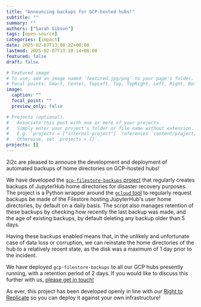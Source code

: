 ```yaml
---
title: "Announcing backups for GCP-hosted hubs!"
subtitle: ""
summary: ""
authors: ["Sarah Gibson"]
tags: [open-source]
categories: [impact]
date: 2025-02-07T13:08:22+00:00
lastmod: 2025-02-07T13:10:14+00:00
featured: false
draft: false

# Featured image
# To use, add an image named `featured.jpg/png` to your page's folder.
# Focal points: Smart, Center, TopLeft, Top, TopRight, Left, Right, BottomLeft, Bottom, BottomRight.
image:
  caption: ""
  focal_point: ""
  preview_only: false

# Projects (optional).
#   Associate this post with one or more of your projects.
#   Simply enter your project's folder or file name without extension.
#   E.g. `projects = ["internal-project"]` references `content/project/deep-learning/index.md`.
#   Otherwise, set `projects = []`.
projects: []
---
```


2i2c are pleased to annouce the development and deployment of automated backups of home directories on GCP-hosted hubs!

We have developed the [`gcp-filestore-backups` project](https://github.com/2i2c-org/gcp-filestore-backups) that regularly creates backups of JupyterHub home directories for disaster recovery purposes. The project is a Python wrapper around the [`gcloud` tool](https://cloud.google.com/sdk/gcloud) to regularly request backups be made of the Filestore hosting JupyterHub's user home directories, by default on a daily basis. The script also manages retention of these backups by checking how recently the last backup was made, and the age of existing backups, by default deleting any backup older than 5 days.

Having these backups enabled means that, in the unlikely and unfortunate case of data loss or corruption, we can reinstate the home directories of the hub to a relatively recent state, as the disk was a maximum of 1 day prior to the incident.

We have deployed `gcp-filestore-backups` to all our GCP hubs presently running, with a retention period of 2 days. If you would like to discuss this further with us, [please get in touch!](https://docs.2i2c.org/support/)

As ever, this project has been developed openly in line with our [Right to Replicate](https://2i2c.org/right-to-replicate/) so you can deploy it against your own infrastructure!
